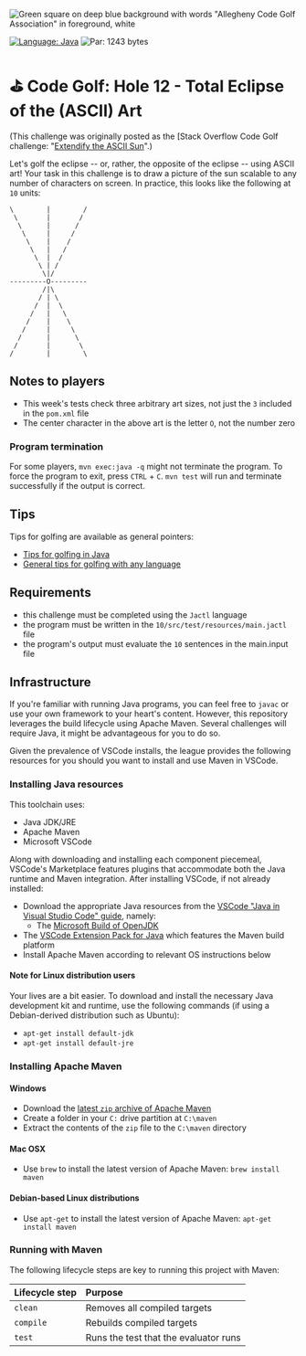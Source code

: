 ![Green square on deep blue background with words "Allegheny Code Golf Association" in foreground, white](https://github.com/allegheny-college-cmpsc-201-spring-2024/golf/assets/1552764/d3ee6a91-74c9-482b-84eb-ec9a2e8dee05)

[![Language: Java](https://img.shields.io/badge/Language-Jactl-brown.svg)](https://www.oracle.com/java/)
![Par: 1243 bytes](https://img.shields.io/badge/Par-1243_bytes-green)

# ⛳ Code Golf: Hole 12 - Total Eclipse of the (ASCII) Art

(This challenge was originally posted as the [Stack Overflow Code Golf challenge: "[Extendify the ASCII Sun](https://codegolf.stackexchange.com/questions/49781/extendify-the-ascii-sun?page=1&tab=scoredesc#tab-top)".)

Let's golf the eclipse -- or, rather, the opposite of the eclipse -- using ASCII art! Your task in this challenge is to draw a picture of the sun
scalable to any number of characters on screen. In practice, this looks like the following at `10` units:
```
\        |        /
 \       |       /
  \      |      /
   \     |     /
    \    |    /
     \   |   /
      \  |  /
       \ | /
        \|/
---------O---------
        /|\
       / | \
      /  |  \
     /   |   \
    /    |    \
   /     |     \
  /      |      \
 /       |       \
/        |        \
```

## Notes to players

* This week's tests check three arbitrary art sizes, not just the `3` included in the `pom.xml` file
* The center character in the above art is the letter `O`, not the number zero

### Program termination

For some players, `mvn exec:java -q` might not terminate the program. To force the program to exit, press `CTRL` + `C`. 
`mvn test` will run and terminate successfully if the output is correct.

## Tips

Tips for golfing are available as general pointers:

* [Tips for golfing in Java](https://codegolf.stackexchange.com/questions/6671/tips-for-golfing-in-java)
* [General tips for golfing with any language](https://codegolf.stackexchange.com/questions/5285/tips-for-golfing-in-all-languages)

## Requirements

* this challenge must be completed using the `Jactl` language
* the program must be written in the `10/src/test/resources/main.jactl` file
* the program's output must evaluate the `10` sentences in the main.input file

## Infrastructure

If you're familiar with running Java programs, you can feel free to `javac` or use your own framework to your heart's content. 
However, this repository leverages the build lifecycle using Apache Maven. Several challenges will require Java, it might be advantageous 
for you to do so.

Given the prevalence of VSCode installs, the league provides the following resources for you should you want to install and use
Maven in VSCode.

### Installing Java resources 

This toolchain uses:

* Java JDK/JRE
* Apache Maven
* Microsoft VSCode

Along with downloading and installing each component piecemeal, VSCode's Marketplace features plugins that accommodate both the Java runtime and Maven integration. After installing VSCode, if not already installed:

* Download the appropriate Java resources from the [VSCode "Java in Visual Studio Code" guide](https://code.visualstudio.com/docs/languages/java), namely:
  * The [Microsoft Build of OpenJDK](https://www.microsoft.com/openjdk)
* The [VSCode Extension Pack for Java](https://code.visualstudio.com/docs/java/java-build) which features the Maven build platform
* Install Apache Maven according to relevant OS instructions below

#### Note for Linux distribution users

Your lives are a bit easier. To download and install the necessary Java development kit and runtime, use the following commands (if using a Debian-derived distribution such as Ubuntu):

* `apt-get install default-jdk`
* `apt-get install default-jre`

### Installing Apache Maven

#### Windows

* Download the [latest `zip` archive of Apache Maven](https://dlcdn.apache.org/maven/maven-3/3.9.6/binaries/apache-maven-3.9.6-bin.zip)
* Create a folder in your `C:` drive partition at `C:\maven`
* Extract the contents of the `zip` file to the `C:\maven` directory

#### Mac OSX

* Use `brew` to install the latest version of Apache Maven: `brew install maven`

#### Debian-based Linux distributions

* Use `apt-get` to install the latest version of Apache Maven: `apt-get install maven`

### Running with Maven

The following lifecycle steps are key to running this project with Maven:

|Lifecycle step |Purpose |
|:--------------|:-------|
|`clean`        |Removes all compiled targets |
|`compile`      |Rebuilds compiled targets|
|`test`         |Runs the test that the evaluator runs|
